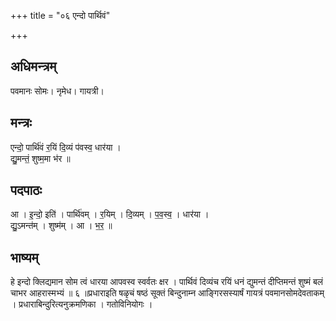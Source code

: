 +++
title = "०६ एन्दो पार्थिवं"

+++
## अधिमन्त्रम्
पवमानः सोमः। नृमेध। गायत्री।

## मन्त्रः
एन्दो॒ पार्थि॑वं र॒यिं दि॒व्यं प॑वस्व॒ धार॑या ।  
द्यु॒मन्तं॒ शुष्म॒मा भ॑र ॥

## पदपाठः
आ । इ॒न्दो॒ इति॑ । पार्थि॑वम् । र॒यिम् । दि॒व्यम् । प॒व॒स्व॒ । धार॑या ।  
द्यु॒ऽमन्त॑म् । शुष्म॑म् । आ । भ॒र॒ ॥

## भाष्यम्
हे इन्दो क्लिद्यमान सोम त्वं धारया आपवस्व स्वर्वतः क्षर । पार्थिवं दिव्यंच रयिं धनं द्युमन्तं दीप्तिमन्तं शुष्मं बलं चाभर आहरास्मभ्यं ॥ ६ ॥प्रधाराइति षळृचं षष्ठं सूक्तं बिन्दुनाम्न आङ्गिरसस्यार्षं गायत्रं पवमानसोमदेवताकम् । प्रधाराबिन्दुरित्यनुक्रमणिका । गतोविनियोगः ।